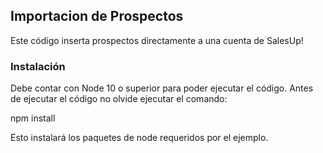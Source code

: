 ## Importacion de Prospectos

Este código inserta prospectos directamente a una cuenta de SalesUp!

### Instalación

Debe contar con Node 10 o superior para poder ejecutar el código. Antes de ejecutar el código no olvide ejecutar el comando:

npm install 

Esto instalará los paquetes de node requeridos por el ejemplo.


